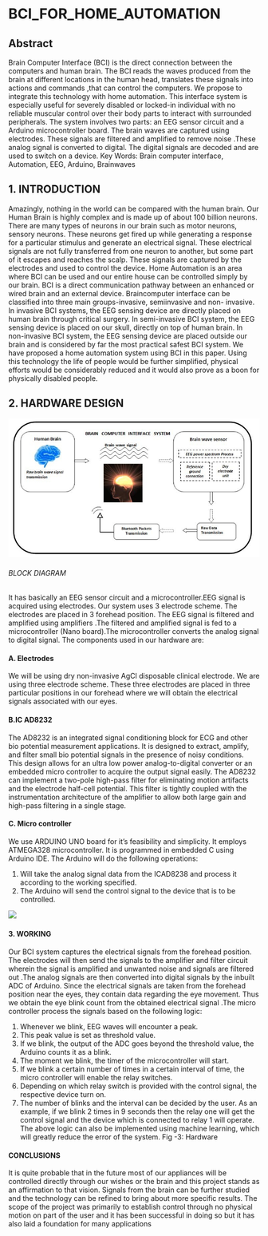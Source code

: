 # BCI_FOR_HOME_AUTOMATION

## Abstract 

Brain Computer Interface (BCI) is the direct
connection between the computers and human brain. The BCI
reads the waves produced from the brain at different locations
in the human head, translates these signals into actions and
commands ,that can control the computers. We propose to
integrate this technology with home automation. This
interface system is especially useful for severely disabled or
locked-in individual with no reliable muscular control over
their body parts to interact with surrounded peripherals. The
system involves two parts: an EEG sensor circuit and a Arduino
microcontroller board. The brain waves are captured using
electrodes. These signals are filtered and amplified to remove
noise .These analog signal is converted to digital. The digital
signals are decoded and are used to switch on a device.
Key Words: Brain computer interface, Automation, EEG,
Arduino, Brainwaves

## 1. INTRODUCTION

Amazingly, nothing in the world can be compared with the
human brain. Our Human Brain is highly complex and is
made up of about 100 billion neurons. There are many types
of neurons in our brain such as motor neurons, sensory
neurons. These neurons get fired up while generating a
response for a particular stimulus and generate an electrical
signal. These electrical signals are not fully transferred from
one neuron to another, but some part of it escapes and
reaches the scalp. These signals are captured by the
electrodes and used to control the device.
Home Automation is an area where BCI can be used and our
entire house can be controlled simply by our brain. BCI is a
direct communication pathway between an enhanced or
wired brain and an external device. Braincomputer interface
can be classified into three main groups-invasive, semiinvasive and non- invasive. In invasive BCI systems, the EEG
sensing device are directly placed on human brain through
critical surgery. In semi-invasive BCI system, the EEG
sensing device is placed on our skull, directly on top of
human brain. In non-invasive BCI system, the EEG sensing
device are placed outside our brain and is considered by far
the most practical safest BCI system.
We have proposed a home automation system using BCI in
this paper. Using this technology the life of people would be
further simplified, physical efforts would be considerably
reduced and it would also prove as a boon for physically
disabled people.



## 2. HARDWARE DESIGN

![BLOCK DIAGRAM](https://github.com/rishabhdhenkawat/BCI_FOR_HOME_AUTOMATION/blob/master/brain_controlled_home_automation_block_diagram.jpg)

###### BLOCK DIAGRAM

It has basically an EEG sensor circuit and a
microcontroller.EEG signal is acquired using electrodes. Our
system uses 3 electrode scheme. The electrodes are placed in
3 forehead position. The EEG signal is filtered and amplified
using amplifiers .The filtered and amplified signal is fed to a
microcontroller (Nano board).The microcontroller converts
the analog signal to digital signal. The components used in
our hardware are:
#### A. Electrodes

We will be using dry non-invasive AgCl disposable clinical
electrode. We are using three electrode scheme. These three
electrodes are placed in three particular positions in our
forehead where we will obtain the electrical signals
associated with our eyes.

#### B.IC AD8232

The AD8232 is an integrated signal conditioning block for
ECG and other bio potential measurement applications. It is
designed to extract, amplify, and filter small bio potential
signals in the presence of noisy conditions. This design allows
for an ultra low power analog-to-digital converter or an
embedded micro controller to acquire the output signal
easily. The AD8232 can implement a two-pole high-pass filter
for eliminating motion artifacts and the electrode half-cell
potential. This filter is tightly coupled with the
instrumentation architecture of the amplifier to allow both
large gain and high-pass filtering in a single stage.

#### C. Micro controller

We use ARDUINO UNO board for it’s feasibility and
simplicity. It employs ATMEGA328 microcontroller. It is
programmed in embedded C using Arduino IDE.  The Arduino will do the following
operations:
1. Will take the analog signal data from the ICAD8238 and
process it according to the working specified.
2. The Arduino will send the control signal to the device that
is to be controlled.

![](https://user-images.githubusercontent.com/44580998/72217822-530ddb80-3559-11ea-88d9-e757c181ccc4.PNG)



#### 3. WORKING
Our BCI system captures the electrical signals from the
forehead position. The electrodes will then send the signals
to the amplifier and filter circuit wherein the signal is
amplified and unwanted noise and signals are filtered out
.The analog signals are then converted into digital signals by
the inbuilt ADC of Arduino. Since the electrical signals are
taken from the forehead position near the eyes, they contain
data regarding the eye movement. Thus we obtain the eye
blink count from the obtained electrical signal .The micro
controller process the signals based on the following logic:
1. Whenever we blink, EEG waves will encounter a peak.
2. This peak value is set as threshold value.
3. If we blink, the output of the ADC goes beyond the
threshold value, the Arduino counts it as a blink.
4. The moment we blink, the timer of the microcontroller
will start.
5. If we blink a certain number of times in a certain interval
of time, the micro controller will enable the relay switches.
6. Depending on which relay switch is provided with the
control signal, the respective device turn on.
7. The number of blinks and the interval can be decided by
the user.
As an example, if we blink 2 times in 9 seconds then the relay
one will get the control signal and the device which is
connected to relay 1 will operate.
The above logic can also be implemented using machine
learning, which will greatly reduce the error of the system.
Fig -3: Hardware
#### CONCLUSIONS
It is quite probable that in the future most of our appliances
will be controlled directly through our wishes or the brain
and this project stands as an affirmation to that vision.
Signals from the brain can be further studied and the
technology can be refined to bring about more specific
results. The scope of the project was primarily to establish
control through no physical motion on part of the user and it
has been successful in doing so but it has also laid a
foundation for many applications 
